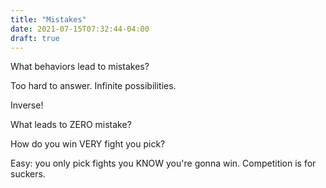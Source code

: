 ```yaml
---
title: "Mistakes"
date: 2021-07-15T07:32:44-04:00
draft: true
---
```


What behaviors lead to mistakes?

Too hard to answer. Infinite possibilities.

Inverse!

What leads to ZERO mistake?

How do you win VERY fight you pick?

Easy: you only pick fights you KNOW you're gonna win. Competition is for suckers. 